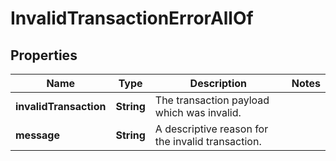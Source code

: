 

# InvalidTransactionErrorAllOf


## Properties

Name | Type | Description | Notes
------------ | ------------- | ------------- | -------------
**invalidTransaction** | **String** | The transaction payload which was invalid. | 
**message** | **String** | A descriptive reason for the invalid transaction. | 



